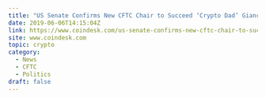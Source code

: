 ```yaml
---
title: "US Senate Confirms New CFTC Chair to Succeed ‘Crypto Dad’ Giancarlo"
date: 2019-06-06T14:15:04Z
link: https://www.coindesk.com/us-senate-confirms-new-cftc-chair-to-succeed-crypto-dad-giancarlo?utm_medium=RSS&utm_source=hune
site: www.coindesk.com
topic: crypto
category:
  - News
  - CFTC
  - Politics
draft: false
---
```

